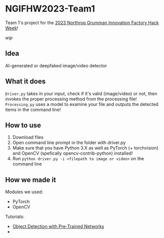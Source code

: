 # NGIFHW2023-Team1
Team 1's project for the [2023 Northrop Grumman Innovation Factory Hack Week](https://www.marksz.org/hackweek/)!

*wip*

## Idea
AI-generated or deepfaked image/video detector

## What it does
`Driver.py` takes in your input, check if it's valid (image/video) or not, then invokes the proper processing method from the processing file!  
`Processing.py` uses a model to examine your file and outputs the detected items in the command line!

## How to use
1) Download files
2) Open command line prompt in the folder with driver.py
3) Make sure that you have Python 3.X as well as PyTorch (+ torchvision) and OpenCV (spefically opencv-contrib-python) installed!
3) Run `python driver.py -i <filepath to image or video>` on the command line

## How we made it
Modules we used:
- PyTorch
- OpenCV

Tutorials:
- [Object Detection with Pre-Trained Networks](https://pyimagesearch.com/2021/08/02/pytorch-object-detection-with-pre-trained-networks/)
- 
